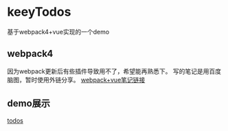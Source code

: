 # keeyTodos
基于webpack4+vue实现的一个demo
## webpack4
因为webpack更新后有些插件导致用不了，希望能再熟悉下。
写的笔记是用百度脑图，暂时使用外链分享。
[webpack+vue笔记链接](http://naotu.baidu.com/file/8d177b0ccf61d1120e526c7d3849b9a8?token=1c4c7498bc927698)
## demo展示
[todos](http://saiblog.top/keeyTodos/dist/index.html)
